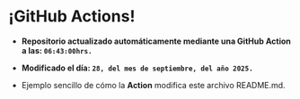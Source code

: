 # ¡GitHub Actions!
* **Repositorio actualizado automáticamente mediante una GitHub Action a las: `06:43:00hrs.`**
* **Modificado el día: `28, del mes de septiembre, del año 2025.`**

* Ejemplo sencillo de cómo la **Action** modifica este archivo README.md.
